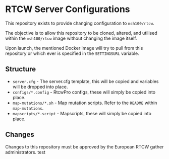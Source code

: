 # RTCW Server Configurations

This repository exists to provide changing configuration to `msh100/rtcw`.

The objective is to allow this repository to be cloned, altered, and utilised
within the `msh100/rtcw` image without changing the image itself.

Upon launch, the mentioned Docker image will try to pull from this repository
or which ever is specified in the `SETTINGSURL` variable.


## Structure

 * `server.cfg` - The server.cfg template, this will be copied and variables
   will be dropped into place.
 * `configs/*.config` - RtcwPro configs, these will simply be copied into place.
 * `map-mutations/*.sh` - Map mutation scripts.
   Refer to the `README` within `map-mutations`.
 * `mapscripts/*.script` - Mapscripts, these will simply be copied into place.


## Changes

Changes to this repository must be approved by the European RTCW gather
administrators.
test